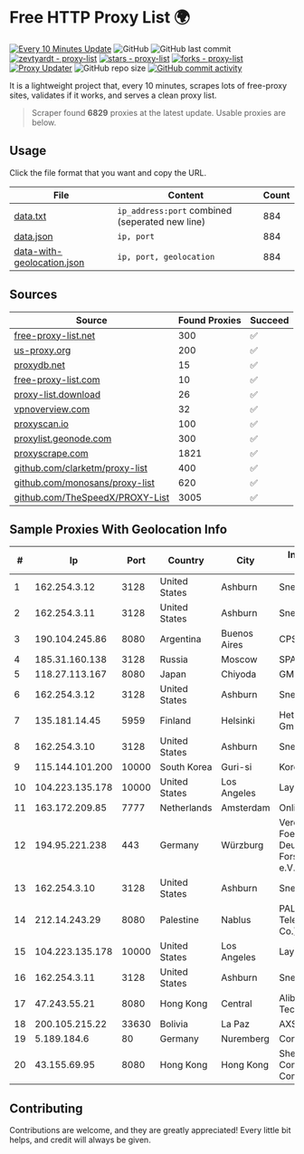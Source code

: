 
# Free HTTP Proxy List 🌍

[![Every 10 Minutes Update](https://github.com/mertguvencli/http-proxy-list/actions/workflows/main.yml/badge.svg?branch=main)](https://github.com/mertguvencli/http-proxy-list/actions/workflows/main.yml)
![GitHub](https://img.shields.io/github/license/mertguvencli/http-proxy-list)
![GitHub last commit](https://img.shields.io/github/last-commit/mertguvencli/http-proxy-list)
[![zevtyardt - proxy-list](https://img.shields.io/static/v1?label=zevtyardt&message=proxy-list&color=blue&logo=github)](https://github.com/zevtyardt/proxy-list "Go to GitHub repo")
[![stars - proxy-list](https://img.shields.io/github/stars/zevtyardt/proxy-list?style=social)](https://github.com/zevtyardt/proxy-list)
[![forks - proxy-list](https://img.shields.io/github/forks/zevtyardt/proxy-list?style=social)](https://github.com/zevtyardt/proxy-list)
[![Proxy Updater](https://github.com/zevtyardt/proxy-list/workflows/Proxy%20Updater/badge.svg)](https://github.com/zevtyardt/proxy-list/actions?query=workflow:"Proxy+Updater")
![GitHub repo size](https://img.shields.io/github/repo-size/zevtyardt/proxy-list)
[![GitHub commit activity](https://img.shields.io/github/commit-activity/m/zevtyardt/proxy-list?logo=commits)](https://github.com/zevtyardt/proxy-list/commits/main)

It is a lightweight project that, every 10 minutes, scrapes lots of free-proxy sites, validates if it works, and serves a clean proxy list.

> Scraper found **6829** proxies at the latest update. Usable proxies are below.

## Usage

Click the file format that you want and copy the URL.

|File|Content|Count|
|----|-------|-----|
|[data.txt](https://raw.githubusercontent.com/mertguvencli/http-proxy-list/main/proxy-list/data.txt)|`ip_address:port` combined (seperated new line)|884|
|[data.json](https://raw.githubusercontent.com/mertguvencli/http-proxy-list/main/proxy-list/data.json)|`ip, port`|884|
|[data-with-geolocation.json](https://raw.githubusercontent.com/mertguvencli/http-proxy-list/main/proxy-list/data-with-geolocation.json)|`ip, port, geolocation`|884|

## Sources

|Source|Found Proxies|Succeed|
|------|-------------|-------|
|[free-proxy-list.net](https://free-proxy-list.net)|300|✅|
|[us-proxy.org](https://www.us-proxy.org)|200|✅|
|[proxydb.net](http://proxydb.net)|15|✅|
|[free-proxy-list.com](https://free-proxy-list.com/?page=&port=&type%5B%5D=http&type%5B%5D=https&up_time=0&search=Search)|10|✅|
|[proxy-list.download](https://www.proxy-list.download/HTTP)|26|✅|
|[vpnoverview.com](https://vpnoverview.com/privacy/anonymous-browsing/free-proxy-servers)|32|✅|
|[proxyscan.io](https://www.proxyscan.io)|100|✅|
|[proxylist.geonode.com](https://proxylist.geonode.com/api/proxy-list?limit=300&page=1&sort_by=lastChecked&sort_type=desc&protocols=http,https)|300|✅|
|[proxyscrape.com](https://api.proxyscrape.com/v2/?request=displayproxies&protocol=http&timeout=10000&country=all&ssl=all&anonymity=all)|1821|✅|
|[github.com/clarketm/proxy-list](https://raw.githubusercontent.com/clarketm/proxy-list/master/proxy-list-raw.txt)|400|✅|
|[github.com/monosans/proxy-list](https://raw.githubusercontent.com/monosans/proxy-list/main/proxies/http.txt)|620|✅|
|[github.com/TheSpeedX/PROXY-List](https://raw.githubusercontent.com/TheSpeedX/PROXY-List/master/http.txt)|3005|✅|


## Sample Proxies With Geolocation Info

|#|Ip|Port|Country|City|Internet Service Provider|
|-|--|----|-------|----|-------------------------|
|1|162.254.3.12|3128|United States|Ashburn|Sneaker Server|
|2|162.254.3.11|3128|United States|Ashburn|Sneaker Server|
|3|190.104.245.86|8080|Argentina|Buenos Aires|CPS|
|4|185.31.160.138|3128|Russia|Moscow|SPACENET|
|5|118.27.113.167|8080|Japan|Chiyoda|GMO Internet, Inc.|
|6|162.254.3.12|3128|United States|Ashburn|Sneaker Server|
|7|135.181.14.45|5959|Finland|Helsinki|Hetzner Online GmbH|
|8|162.254.3.10|3128|United States|Ashburn|Sneaker Server|
|9|115.144.101.200|10000|South Korea|Guri-si|Korea Telecom|
|10|104.223.135.178|10000|United States|Los Angeles|LayerHost|
|11|163.172.209.85|7777|Netherlands|Amsterdam|Online SAS NL|
|12|194.95.221.238|443|Germany|Würzburg|Verein zur Foerderung eines Deutschen Forschungsnetzes e.V.|
|13|162.254.3.10|3128|United States|Ashburn|Sneaker Server|
|14|212.14.243.29|8080|Palestine|Nablus|PALTEL (Palestine Telecommunications Co.).|
|15|104.223.135.178|10000|United States|Los Angeles|LayerHost|
|16|162.254.3.11|3128|United States|Ashburn|Sneaker Server|
|17|47.243.55.21|8080|Hong Kong|Central|Alibaba (US) Technology Co., Ltd.|
|18|200.105.215.22|33630|Bolivia|La Paz|AXS Bolivia S. A.|
|19|5.189.184.6|80|Germany|Nuremberg|Contabo GmbH|
|20|43.155.69.95|8080|Hong Kong|Hong Kong|Shenzhen Tencent Computer Systems Company Limited|



## Contributing

Contributions are welcome, and they are greatly appreciated! Every
little bit helps, and credit will always be given.

